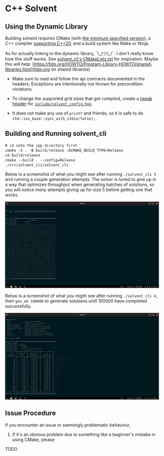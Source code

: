 
# C++ Solvent

## Using the Dynamic Library

Building solvent requires CMake (with [the minimum specified version](./CMakeLists.txt)), a C++ compiler [supporting C++20](https://en.cppreference.com/w/cpp/compiler_support), and a build system like Make or Ninja.

As for actually linking to the dynamic library, ¯\\\_(ツ)\_/¯. I don't really know how this stuff works. See [solvent\_cli's CMakeLists.txt](./src/solvent_cli/CMakeLists.txt) for inspiration. Maybe this will help: [https://tldp.org/HOWTO/Program-Library-HOWTO/shared-libraries.html](tldp.org on shared libraries)

- Make sure to read and follow the api contracts documented in the headers. Exceptions are intentionally not thrown for precondition violations.

- To change the supported grid sizes that get compiled, create a [tweak header](https://vector-of-bool.github.io/2020/10/04/lib-configuration.html#providing-a-tweak-header) for [`include/solvent_config.hpp`](include/solvent_config.hpp).

- It does not make any use of `printf` and friends, so it is safe to do `std::ios_base::sync_with_stdio(false);`.

## Building and Running solvent\_cli

```shell
# cd into the cpp directory first
cmake -S . -B build/release -DCMAKE_BUILD_TYPE=Release
cd build/release
cmake --build . --config=Release
./src/solvent_cli/solvent_cli
```

Below is a screenshot of what you might see after running `./solvent_cli 5` and running a couple generation attempts. The solver is tuned to give up in a way that optimizes throughput when generating batches of solutions, so you will notice _many_ attempts giving up for size 5 before getting one that works.

![](../sample-output/25x25_example.png)

Below is a screenshot of what you might see after running `./solvent_cli 4`, then `gen_ok 100000` to generate solutions until 100000 have completed successfully.

![](../sample-output/strials_example.png)

## Issue Procedure

If you encounter an issue or seemingly problematic behaviour,

1. If it's an obvious problem due to something like a beginner's mistake in using CMake, please 

TODO
